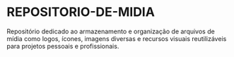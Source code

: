 # REPOSITORIO-DE-MIDIA
Repositório dedicado ao armazenamento e organização de arquivos de mídia como logos, ícones, imagens diversas e recursos visuais reutilizáveis para projetos pessoais e profissionais.

